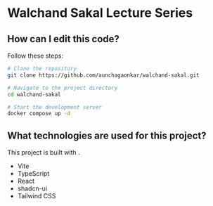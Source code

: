 # Walchand Sakal Lecture Series

## How can I edit this code?

Follow these steps:

```bash
# Clone the repository
git clone https://github.com/aunchagaonkar/walchand-sakal.git

# Navigate to the project directory
cd walchand-sakal

# Start the development server
docker compose up -d
```

## What technologies are used for this project?

This project is built with .

- Vite
- TypeScript
- React
- shadcn-ui
- Tailwind CSS
